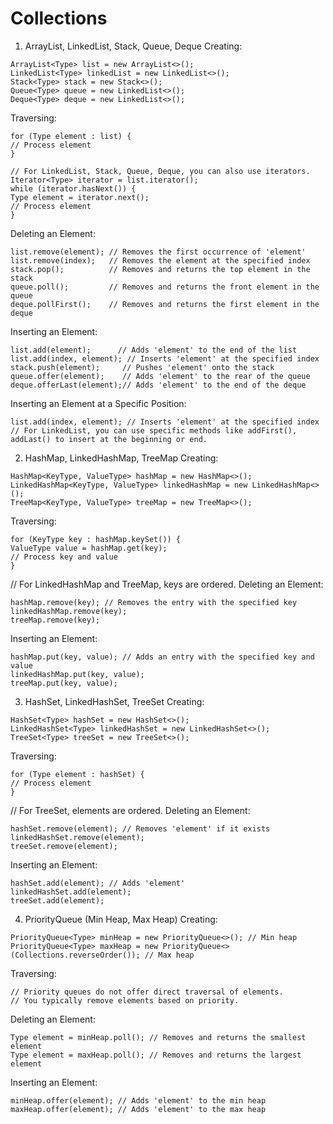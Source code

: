 # Collections

1. ArrayList, LinkedList, Stack, Queue, Deque
   Creating:

```
ArrayList<Type> list = new ArrayList<>();
LinkedList<Type> linkedList = new LinkedList<>();
Stack<Type> stack = new Stack<>();
Queue<Type> queue = new LinkedList<>();
Deque<Type> deque = new LinkedList<>();
```

Traversing:


```
for (Type element : list) {
// Process element
}
```

```
// For LinkedList, Stack, Queue, Deque, you can also use iterators.
Iterator<Type> iterator = list.iterator();
while (iterator.hasNext()) {
Type element = iterator.next();
// Process element
}
```

Deleting an Element:

```
list.remove(element); // Removes the first occurrence of 'element'
list.remove(index);   // Removes the element at the specified index
stack.pop();          // Removes and returns the top element in the stack
queue.poll();         // Removes and returns the front element in the queue
deque.pollFirst();    // Removes and returns the first element in the deque
```

Inserting an Element:

```
list.add(element);      // Adds 'element' to the end of the list
list.add(index, element); // Inserts 'element' at the specified index
stack.push(element);     // Pushes 'element' onto the stack
queue.offer(element);    // Adds 'element' to the rear of the queue
deque.offerLast(element);// Adds 'element' to the end of the deque
```

Inserting an Element at a Specific Position:

```
list.add(index, element); // Inserts 'element' at the specified index
// For LinkedList, you can use specific methods like addFirst(), addLast() to insert at the beginning or end.
```

2. HashMap, LinkedHashMap, TreeMap
   Creating:


```
HashMap<KeyType, ValueType> hashMap = new HashMap<>();
LinkedHashMap<KeyType, ValueType> linkedHashMap = new LinkedHashMap<>();
TreeMap<KeyType, ValueType> treeMap = new TreeMap<>();
```

Traversing:

```
for (KeyType key : hashMap.keySet()) {
ValueType value = hashMap.get(key);
// Process key and value
}
```

// For LinkedHashMap and TreeMap, keys are ordered.
Deleting an Element:

```
hashMap.remove(key); // Removes the entry with the specified key
linkedHashMap.remove(key);
treeMap.remove(key);
```

Inserting an Element:

```
hashMap.put(key, value); // Adds an entry with the specified key and value
linkedHashMap.put(key, value);
treeMap.put(key, value);
```

3. HashSet, LinkedHashSet, TreeSet
   Creating:

```
HashSet<Type> hashSet = new HashSet<>();
LinkedHashSet<Type> linkedHashSet = new LinkedHashSet<>();
TreeSet<Type> treeSet = new TreeSet<>();
```

Traversing:

```
for (Type element : hashSet) {
// Process element
}
```

// For TreeSet, elements are ordered.
Deleting an Element:

```
hashSet.remove(element); // Removes 'element' if it exists
linkedHashSet.remove(element);
treeSet.remove(element);
```

Inserting an Element:

```
hashSet.add(element); // Adds 'element'
linkedHashSet.add(element);
treeSet.add(element);
```

4. PriorityQueue (Min Heap, Max Heap)
   Creating:

```
PriorityQueue<Type> minHeap = new PriorityQueue<>(); // Min heap
PriorityQueue<Type> maxHeap = new PriorityQueue<>(Collections.reverseOrder()); // Max heap
```

Traversing:

```
// Priority queues do not offer direct traversal of elements.
// You typically remove elements based on priority.
```


Deleting an Element:

```
Type element = minHeap.poll(); // Removes and returns the smallest element
Type element = maxHeap.poll(); // Removes and returns the largest element
```

Inserting an Element:

```
minHeap.offer(element); // Adds 'element' to the min heap
maxHeap.offer(element); // Adds 'element' to the max heap
```